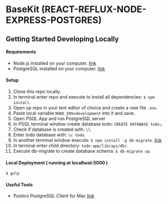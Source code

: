 # BaseKit (REACT-REFLUX-NODE-EXPRESS-POSTGRES)

## Getting Started Developing Locally

#### Requirements
- Node.js installed on your computer. [link](http://blog.teamtreehouse.com/install-node-js-npm-mac)
- PostgreSQL installed on your computer. [link](http://postgresapp.com/)

#### Setup
1. Clone this repo locally.
2. In terminal enter repo and execute to install all dependencies: `$ npm install`.
3. Open up repo in your text editor of choice and create a new file `.env`.
4. Paste local variable `NODE_ENV=development` into it and save.
5. Open PSQL App and run PostgreSQL server
6. In PSQL terminal window create database todo: `CREATE DATABASE todo;`.
7. Check if database is created with: `\l`.
8. Enter todo database with: `\c todo`.
8. In another terminal window execute: `$ npm install -g db-migrate`. [link](https://github.com/db-migrate/node-db-migrate)
10. In terminal enter child directory: `todo-app/lib/api/db/`.
11. Execute db-migrate to create database schema: `$ db-migrate up`.

#### Local Deployment ( running at localhost:5000 )

```
$ gulp
```

#### Useful Tools
- Postico PostgreSQL Client for Mac [link](https://eggerapps.at/postico/)
